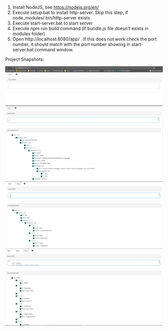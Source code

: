 1. Install NodeJS, see https://nodejs.org/en/
2. Execute setup.bat to install http-server. Skip this step, if node_modules/.bin/http-server exists
3. Execute start-server.bat to start server
4. Execute npm run build command (if bundle.js file doesn't exists in modules folder)
4. Open http://localhost:8080/app/ . If this does not work check the port number, it should match with the port number showing in start-server.bat command window.

Project Snapshots:

![Snapshot 1](snapshots/1.JPG?raw=true)
![Snapshot 2](snapshots/2.JPG?raw=true)
![Snapshot 3](snapshots/3.JPG?raw=true)
![Snapshot 4](snapshots/4.JPG?raw=true)
